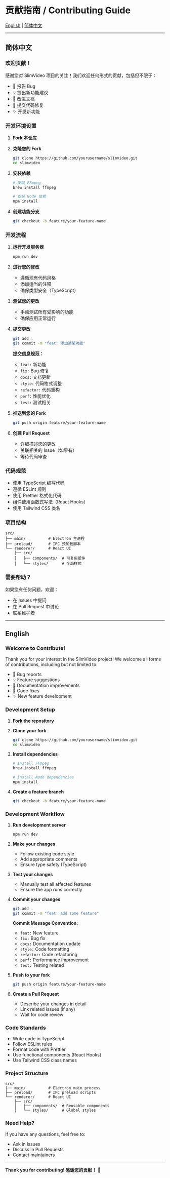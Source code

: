 # 贡献指南 / Contributing Guide

[English](#english) | [简体中文](#简体中文)

---

## 简体中文

### 欢迎贡献！

感谢您对 SlimVideo 项目的关注！我们欢迎任何形式的贡献，包括但不限于：

- 🐛 报告 Bug
- 💡 提出新功能建议
- 📝 改进文档
- 🔧 提交代码修复
- ✨ 开发新功能

### 开发环境设置

1. **Fork 本仓库**

2. **克隆您的 Fork**
   ```bash
   git clone https://github.com/yourusername/slimvideo.git
   cd slimvideo
   ```

3. **安装依赖**
   ```bash
   # 安装 FFmpeg
   brew install ffmpeg
   
   # 安装 Node 依赖
   npm install
   ```

4. **创建功能分支**
   ```bash
   git checkout -b feature/your-feature-name
   ```

### 开发流程

1. **运行开发服务器**
   ```bash
   npm run dev
   ```

2. **进行您的修改**
   - 遵循现有代码风格
   - 添加适当的注释
   - 确保类型安全（TypeScript）

3. **测试您的更改**
   - 手动测试所有受影响的功能
   - 确保应用正常运行

4. **提交更改**
   ```bash
   git add .
   git commit -m "feat: 添加某某功能"
   ```

   **提交信息规范：**
   - `feat:` 新功能
   - `fix:` Bug 修复
   - `docs:` 文档更新
   - `style:` 代码格式调整
   - `refactor:` 代码重构
   - `perf:` 性能优化
   - `test:` 测试相关

5. **推送到您的 Fork**
   ```bash
   git push origin feature/your-feature-name
   ```

6. **创建 Pull Request**
   - 详细描述您的更改
   - 关联相关的 Issue（如果有）
   - 等待代码审查

### 代码规范

- 使用 TypeScript 编写代码
- 遵循 ESLint 规则
- 使用 Prettier 格式化代码
- 组件使用函数式写法（React Hooks）
- 使用 Tailwind CSS 类名

### 项目结构

```
src/
├── main/          # Electron 主进程
├── preload/       # IPC 预加载脚本
└── renderer/      # React UI
    ├── src/
    │   ├── components/  # 可复用组件
    │   └── styles/      # 全局样式
```

### 需要帮助？

如果您有任何问题，欢迎：
- 在 Issues 中提问
- 在 Pull Request 中讨论
- 联系维护者

---

## English

### Welcome to Contribute!

Thank you for your interest in the SlimVideo project! We welcome all forms of contributions, including but not limited to:

- 🐛 Bug reports
- 💡 Feature suggestions
- 📝 Documentation improvements
- 🔧 Code fixes
- ✨ New feature development

### Development Setup

1. **Fork the repository**

2. **Clone your fork**
   ```bash
   git clone https://github.com/yourusername/slimvideo.git
   cd slimvideo
   ```

3. **Install dependencies**
   ```bash
   # Install FFmpeg
   brew install ffmpeg
   
   # Install Node dependencies
   npm install
   ```

4. **Create a feature branch**
   ```bash
   git checkout -b feature/your-feature-name
   ```

### Development Workflow

1. **Run development server**
   ```bash
   npm run dev
   ```

2. **Make your changes**
   - Follow existing code style
   - Add appropriate comments
   - Ensure type safety (TypeScript)

3. **Test your changes**
   - Manually test all affected features
   - Ensure the app runs correctly

4. **Commit your changes**
   ```bash
   git add .
   git commit -m "feat: add some feature"
   ```

   **Commit Message Convention:**
   - `feat:` New feature
   - `fix:` Bug fix
   - `docs:` Documentation update
   - `style:` Code formatting
   - `refactor:` Code refactoring
   - `perf:` Performance improvement
   - `test:` Testing related

5. **Push to your fork**
   ```bash
   git push origin feature/your-feature-name
   ```

6. **Create a Pull Request**
   - Describe your changes in detail
   - Link related issues (if any)
   - Wait for code review

### Code Standards

- Write code in TypeScript
- Follow ESLint rules
- Format code with Prettier
- Use functional components (React Hooks)
- Use Tailwind CSS class names

### Project Structure

```
src/
├── main/          # Electron main process
├── preload/       # IPC preload scripts
└── renderer/      # React UI
    ├── src/
    │   ├── components/  # Reusable components
    │   └── styles/      # Global styles
```

### Need Help?

If you have any questions, feel free to:
- Ask in Issues
- Discuss in Pull Requests
- Contact maintainers

---

**Thank you for contributing! 感谢您的贡献！** 🎉

